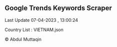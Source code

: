 

## Google Trends Keywords Scraper 
 
Last Update 07-04-2023 , 13:00:24

Country List :
VIETNAM.json



© Abdul Muttaqin 
